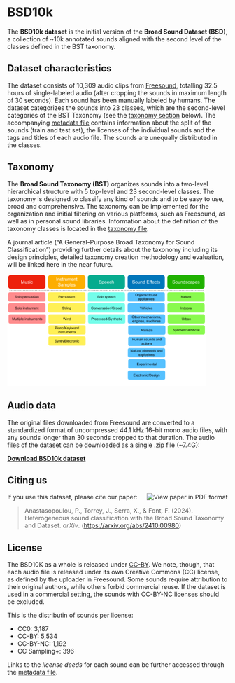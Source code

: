 # BSD10k

The **BSD10k dataset** is the initial version of the **Broad Sound Dataset (BSD)**, a collection of ~10k annotated sounds aligned with the second level of the classes defined in the BST taxonomy.

## Dataset characteristics
The dataset consists of 10,309 audio clips from [Freesound](https://freesound.org/), totalling 32.5 hours of single-labeled audio (after cropping the sounds in maximum length of 30 seconds).
Each sound has been manually labeled by humans.
The dataset categorizes the sounds into 23 classes, which are the second-level categories of the BST Taxonomy (see the [taxonomy section](#taxonomy) below).
The accompanying [metadata file](BSD10k_metadata.csv) contains information about the split of the sounds (train and test set), the licenses of the individual sounds and the tags and titles of each audio file.
The sounds are unequally distributed in the classes.

## Taxonomy
The **Broad Sound Taxonomy (BST)** organizes sounds into a two-level hierarchical structure with 5 top-level and 23 second-level classes. 
The taxonomy is designed to classify any kind of sounds and to be easy to use, broad and comprehensive.
The taxonomy can be implemented for the organization and initial filtering on various platforms, such as Freesound, as well as in personal sound libraries.
Information about the definition of the taxonomy classes is located in the [taxonomy file](taxonomy_metadata.csv).

A journal article (“A General-Purpose Broad Taxonomy for Sound Classification”) providing further details about the taxonomy including its design principles, detailed taxonomy creation methodology and evaluation, will be linked here in the near future.

<img src="BST_diagram.png" style="width:90%; height:auto;">

## Audio data
The original files downloaded from Freesound are converted to a standardized format of uncompressed 44.1 kHz 16-bit mono audio files, with any sounds longer than 30 seconds cropped to that duration.
The audio files of the dataset can be downloaded as a single .zip file (~7.4G):

**[Download BSD10k dataset](https://drive.google.com/file/d/1jyEwyY7TqevOqwMzM1kmWf7gbhrT4Yj0/view)**

## Citing us 

<a href="https://arxiv.org/pdf/2410.00980"><img src="https://img.shields.io/badge/download-PDF-green.svg" alt="View paper in PDF format" title="View paper in PDF format" align="right" /></a>

If you use this dataset, please cite our paper:

> Anastasopoulou, P., Torrey, J., Serra, X., & Font, F. (2024). Heterogeneous sound classification with the Broad Sound Taxonomy and Dataset. *arXiv*. (https://arxiv.org/abs/2410.00980)

## License
The BSD10K as a whole is released under [CC-BY](https://creativecommons.org/licenses/by/4.0/). 
We note, though, that each audio file is released under its own Creative Commons (CC) license, as defined by the uploader in Freesound. 
Some sounds require attribution to their original authors, while others forbid commercial reuse. 
If the dataset is used in a commercial setting, the sounds with CC-BY-NC licenses should be excluded.

This is the distributin of sounds per license: 
- CC0: 3,187
- CC-BY: 5,534
- CC-BY-NC: 1,192
- CC Sampling+: 396

Links to the *license deeds* for each sound can be further accessed through the [metadata file](BSD10k_metadata.csv). 
